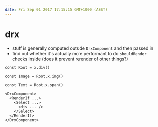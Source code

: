 ```yaml
---
date: Fri Sep 01 2017 17:15:15 GMT+1000 (AEST)
---
```


# drx

- stuff is generally computed outside `DrxComponent` and then passed in
- find out whether it's actually more performant to do `shouldRender` checks inside (does it prevent rerender of other things?)

```
const Root = x.div()

const Image = Root.x.img()

const Text = Root.x.span()
```

```
<DrxComponent>
  <RenderIf ...>
    <Select ...>
      <div ... />
    </Select>
  </RenderIf>
</DrxComponent>
```
